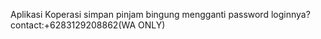 Aplikasi Koperasi simpan pinjam
bingung mengganti password loginnya?
contact:+6283129208862(WA ONLY)
